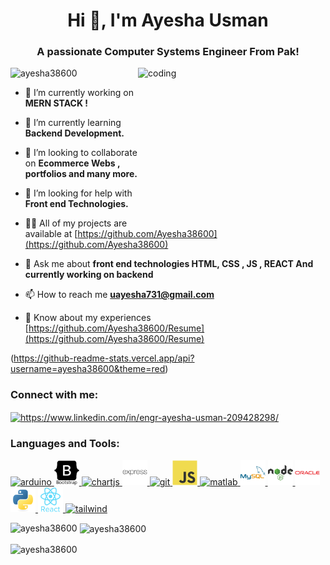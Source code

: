 <h1 align="center">Hi 👋, I'm Ayesha Usman</h1>
<h3 align="center">A passionate Computer Systems Engineer From Pak!</h3>
 <img align="right" alt="coding" width=300 height=250 src="https://cdn.dribbble.com/users/1233499/screenshots/3850691/web-development.gif">

<p align="left"> 
<img src="https://komarev.com/ghpvc/?username=ayesha38600&label=Profile%20views&color=0e75b6&style=flat" alt="ayesha38600" /> </p>

- 🔭 I’m currently working on **MERN STACK !**

- 🌱 I’m currently learning **Backend Development.**

- 👯 I’m looking to collaborate on **Ecommerce Webs , portfolios and many more.**

- 🤝 I’m looking for help with **Front end Technologies.**

- 👨‍💻 All of my projects are available at [https://github.com/Ayesha38600](https://github.com/Ayesha38600)

- 💬 Ask me about **front end technologies HTML, CSS , JS , REACT And currently working on backend**

- 📫 How to reach me **uayesha731@gmail.com**

- 📄 Know about my experiences [https://github.com/Ayesha38600/Resume](https://github.com/Ayesha38600/Resume)

(https://github-readme-stats.vercel.app/api?username=ayesha38600&theme=red)

<h3 align="left">Connect with me:</h3>
<p align="left">
<a href="https://linkedin.com/in/https://www.linkedin.com/in/engr-ayesha-usman-209428298/" target="blank"><img align="center" src="https://raw.githubusercontent.com/rahuldkjain/github-profile-readme-generator/master/src/images/icons/Social/linked-in-alt.svg" alt="https://www.linkedin.com/in/engr-ayesha-usman-209428298/" height="30" width="40" /></a>
</p>

<h3 align="left">Languages and Tools:</h3>
<p align="left"> <a href="https://www.arduino.cc/" target="_blank" rel="noreferrer"> <img src="https://cdn.worldvectorlogo.com/logos/arduino-1.svg" alt="arduino" width="40" height="40"/> </a> <a href="https://getbootstrap.com" target="_blank" rel="noreferrer"> <img src="https://raw.githubusercontent.com/devicons/devicon/master/icons/bootstrap/bootstrap-plain-wordmark.svg" alt="bootstrap" width="40" height="40"/> </a> <a href="https://www.chartjs.org" target="_blank" rel="noreferrer"> <img src="https://www.chartjs.org/media/logo-title.svg" alt="chartjs" width="40" height="40"/> </a> <a href="https://expressjs.com" target="_blank" rel="noreferrer"> <img src="https://raw.githubusercontent.com/devicons/devicon/master/icons/express/express-original-wordmark.svg" alt="express" width="40" height="40"/> </a> <a href="https://git-scm.com/" target="_blank" rel="noreferrer"> <img src="https://www.vectorlogo.zone/logos/git-scm/git-scm-icon.svg" alt="git" width="40" height="40"/> </a> <a href="https://developer.mozilla.org/en-US/docs/Web/JavaScript" target="_blank" rel="noreferrer"> <img src="https://raw.githubusercontent.com/devicons/devicon/master/icons/javascript/javascript-original.svg" alt="javascript" width="40" height="40"/> </a> <a href="https://www.mathworks.com/" target="_blank" rel="noreferrer"> <img src="https://upload.wikimedia.org/wikipedia/commons/2/21/Matlab_Logo.png" alt="matlab" width="40" height="40"/> </a> <a href="https://www.mysql.com/" target="_blank" rel="noreferrer"> <img src="https://raw.githubusercontent.com/devicons/devicon/master/icons/mysql/mysql-original-wordmark.svg" alt="mysql" width="40" height="40"/> </a> <a href="https://nodejs.org" target="_blank" rel="noreferrer"> <img src="https://raw.githubusercontent.com/devicons/devicon/master/icons/nodejs/nodejs-original-wordmark.svg" alt="nodejs" width="40" height="40"/> </a> <a href="https://www.oracle.com/" target="_blank" rel="noreferrer"> <img src="https://raw.githubusercontent.com/devicons/devicon/master/icons/oracle/oracle-original.svg" alt="oracle" width="40" height="40"/> </a> <a href="https://www.python.org" target="_blank" rel="noreferrer"> <img src="https://raw.githubusercontent.com/devicons/devicon/master/icons/python/python-original.svg" alt="python" width="40" height="40"/> </a> <a href="https://reactjs.org/" target="_blank" rel="noreferrer"> <img src="https://raw.githubusercontent.com/devicons/devicon/master/icons/react/react-original-wordmark.svg" alt="react" width="40" height="40"/> </a> <a href="https://tailwindcss.com/" target="_blank" rel="noreferrer"> <img src="https://www.vectorlogo.zone/logos/tailwindcss/tailwindcss-icon.svg" alt="tailwind" width="40" height="40"/> </a> </p>

<p><img align="left" src="https://github-readme-stats.vercel.app/api/top-langs?username=ayesha38600&show_icons=true&locale=en&layout=compact" alt="ayesha38600" /></p>

<p>&nbsp;<img align="center" src="https://github-readme-stats.vercel.app/api?username=ayesha38600&show_icons=true&locale=en" alt="ayesha38600" /></p>

<p><img align="center" src="https://github-readme-streak-stats.herokuapp.com/?user=ayesha38600&" alt="ayesha38600" /></p>
